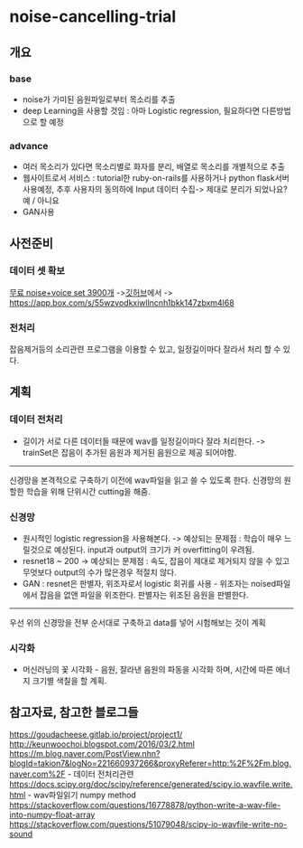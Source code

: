 # noise-cancelling-trial

## 개요
  ### base
  
  - noise가 가미된 음원파일로부터 목소리를 추출
  - deep Learning을 사용할 것임 : 아마 Logistic regression, 필요하다면 다른방법으로 할 예정
  
  
  ### advance
  
  - 여러 목소리가 있다면 목소리별로 화자를 분리, 배열로 목소리를 개별적으로 추출
  - 웹사이트로서 서비스 : tutorial한 ruby-on-rails를 사용하거나 python flask서버 사용예정, 추후 사용자의 동의하에 Input 데이터 수집-> 제대로 분리가 되었나요? 예 / 아니요
  - GAN사용
  
## 사전준비
  ### 데이터 셋 확보
  [무료 noise+voice set 3900개](https://iqtlabs.github.io/voices/) ->[깃허브](https://github.com/Lab41/VOiCES-subset)에서 -> https://app.box.com/s/55wzvodkxiwllncnh1bkk147zbxm4l68
  
  ### 전처리
  잡음제거등의 소리관련 프로그램을 이용할 수 있고, 일정길이마다 잘라서 처리 할 수 있다.

## 계획
  ### 데이터 전처리
  - 길이가 서로 다른 데이터들 때문에 wav를 일정길이마다 잘라 처리한다. -> trainSet은 잡음이 추가된 음원과 제거된 음원으로 제공 되어야함.
  
  ----
  신경망을 본격적으로 구축하기 이전에 wav파일을 읽고 쓸 수 있도록 한다. 신경망의 원할한 학습을 위해 단위시간 cutting을 해줌.
  
  ### 신경망
  - 원시적인 logistic regression을 사용해본다. -> 예상되는 문제점 : 학습이 매우 느릴것으로 예상된다. input과 output의 크기가 커 overfitting이 우려됨.
  - resnet18 ~ 200 -> 예상되는 문제점 : 속도, 잡음이 제대로 제거되지 않을 수 있고 무엇보다 output의 수가 많은경우 적절치 않다.
  - GAN : resnet은 판별자, 위조자로서 logistic 회귀를 사용 - 위조자는 noised파일에서 잡음을 없앤 파일을 위조한다. 판별자는 위조된 음원을 판별한다.
  
  ----
  우선 위의 신경망을 전부 순서대로 구축하고 data를 넣어 시험해보는 것이 계획
  
  ### 시각화
  - 머신러닝의 꽃 시각화 - 음원, 잘라낸 음원의 파동을 시각화 하며, 시간에 따른 에너지 크기별 색칠을 할 계획. 
  
## 참고자료, 참고한 블로그들
https://goudacheese.gitlab.io/project/project1/
http://keunwoochoi.blogspot.com/2016/03/2.html
https://m.blog.naver.com/PostView.nhn?blogId=takion7&logNo=221660937266&proxyReferer=http:%2F%2Fm.blog.naver.com%2F - 데이터 전처리관련
https://docs.scipy.org/doc/scipy/reference/generated/scipy.io.wavfile.write.html - wav파일읽기 numpy method
https://stackoverflow.com/questions/16778878/python-write-a-wav-file-into-numpy-float-array
https://stackoverflow.com/questions/51079048/scipy-io-wavfile-write-no-sound
